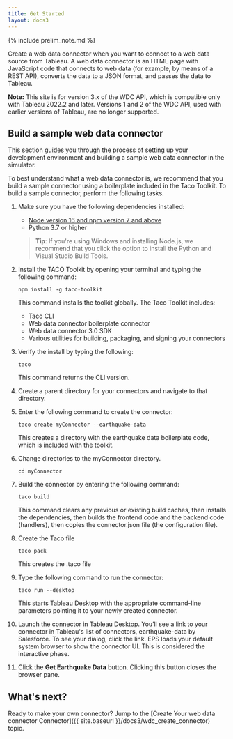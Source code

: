 ```yaml
---
title: Get Started
layout: docs3
---
```

{% include prelim_note.md %}

Create a web data connector when you want to connect to a web data source from Tableau. A web data connector is an HTML page
with JavaScript code that connects to web data (for example, by means of a REST API), converts the data to a JSON format,
and passes the data to Tableau.

<div class="alert alert-info">
    <b>Note:</b> This site is for version 3.x of the WDC API, which is compatible only with Tableau 2022.2 and later. Versions 1 and 2 of the WDC API, used with earlier versions of Tableau, are no longer supported.  
</div>

## Build a sample web data connector

This section guides you through the process of setting up your development environment and building a sample web data connector in the simulator.

To best understand what a web data connector is, we recommend that you build a sample connector using a boilerplate included in the Taco Toolkit. To build a sample connector, perform the following tasks.


1. Make sure you have the following dependencies installed:
    * [Node version 16 and npm version 7 and above](https://nodejs.org/en/download/)
    * Python 3.7 or higher

   >**Tip**: If you're using Windows and installing Node.js, we recommend that you click the option to install the Python and Visual Studio Build Tools.


2. Install the TACO Toolkit by opening your terminal and typing the following command:

   ```
   npm install -g taco-toolkit
   ```
   This command installs the toolkit globally. The Taco Toolkit includes:
    * Taco CLI
    * Web data connector boilerplate connector
    * Web data connector 3.0 SDK
    * Various utilities for building, packaging, and signing your connectors

3. Verify the install by typing the following:

   ```
   taco
   ```
   This command returns the CLI version.
   
   <!--  Troubleshooting: Python not needed until you package the connector. Java is not required until you sign the connector.   -->
   <!-- This is a working sample connector vs. the starter connector we will explain in detail later. -->

4. Create a parent directory for your connectors and navigate to that directory.
   
5. Enter the following command to create the connector:

   ```
   taco create myConnector --earthquake-data
   ```

   This creates a directory with the earthquake data boilerplate code, which is included with the toolkit.

6. Change directories to the myConnector directory.
   ```
   cd myConnector
   ```
   
7. Build the connector by entering the following command:

   ```
   taco build
   ```
   This command clears any previous or existing build caches, then installs the dependencies, then builds the frontend code and the backend code (handlers), then copies the connector.json file (the configuration file).
   
   <!--   Scot: link terms to gloss or defined elsewhere: handlers, frontend, backend  
   This has created an unpackaged connector. -->
   
8. Create the Taco file
   ```
   taco pack
   ```
   This creates the .taco file

9. Type the following command to run the connector:

   ```
   taco run --desktop
   ```
   This starts Tableau Desktop with the appropriate command-line parameters pointing it to your newly created connector. 
  
   
10. Launch the connector in Tableau Desktop.
   You’ll see a link to your connector in Tableau's list of connectors, earthquake-data by Salesforce. 
   To see your dialog, click the link.
   EPS loads your default system browser to show the connector UI. This is considered the interactive phase.
   <!--  Include image of Tableau connectors with link.   -->
   <!--  Scot: get correct term: mode/phase   -->

11. Click the **Get Earthquake Data** button.
   Clicking this button closes the browser pane. 
<!--     -->
<!--  This piece will be important when customizing their own connector: transitions to the extract mode/phase, launching the extractor process that is isolated to this single instance of your connector. The fetcher and parser are executed in this isolated process that runs in a sandbox. -->

## What's next?
Ready to make your own connector? Jump to the [Create Your web data connector Connector]({{ site.baseurl }}/docs3/wdc_create_connector) topic.
